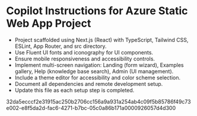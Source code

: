 # Copilot Instructions for Azure Static Web App Project

- Project scaffolded using Next.js (React) with TypeScript, Tailwind CSS, ESLint, App Router, and src directory.
- Use Fluent UI fonts and iconography for UI components.
- Ensure mobile responsiveness and accessibility controls.
- Implement multi-screen navigation: Landing (form wizard), Examples gallery, Help (knowledge base search), Admin (UI management).
- Include a theme editor for accessibility and color scheme selection.
- Document all dependencies and remote development setup.
- Update this file as each setup step is completed.


32da5ecccf2e31915ac250b2706cc156a9a931a254ab4c09f5b85786f49c73e002-e8f5da2d-fac6-4271-b7bc-05c0a86b171a0000926057d4d300